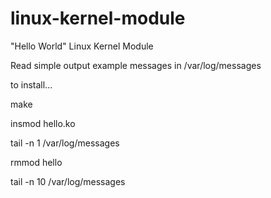 # linux-kernel-module

"Hello World" Linux Kernel Module

Read simple output example messages in /var/log/messages

to install...

make

insmod hello.ko

tail -n 1 /var/log/messages

rmmod hello

tail -n 10 /var/log/messages